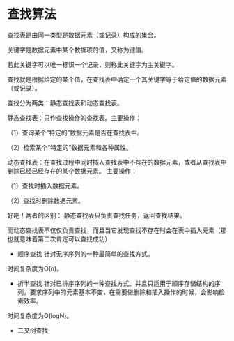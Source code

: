 # 查找算法


查找表是由同一类型是数据元素（或记录）构成的集合。

关键字是数据元素中某个数据项的值，又称为键值。

若此关键字可以唯一标识一个记录，则称此关键字为主关键字。

查找就是根据给定的某个值，在查找表中确定一个其关键字等于给定值的数据元素（或记录）。

查找分为两类：静态查找表和动态查找表。

静态查找表：只作查找操作的查找表。主要操作：

（1）查询某个“特定的”数据元素是否在查找表中。

（2）检索某个“特定的”数据元素和各种属性。

动态查找表：在查找过程中同时插入查找表中不存在的数据元素，或者从查找表中删除已经已经存在的某个数据元素。 主要操作：

（1）查找时插入数据元素。

（2）查找时删除数据元素。

好吧！两者的区别： 静态查找表只负责查找任务，返回查找结果。

而动态查找表不仅仅负责查找，而且当它发现查找不存在时会在表中插入元素（那也就意味着第二次肯定可以查找成功）




* 顺序查找
针对无序序列的一种最简单的查找方式。

时间复杂度为O(n)。


* 折半查找
针对已排序序列的一种查找方式。并且只适用于顺序存储结构的序列。要求序列中的元素基本不变，在需要做删除和插入操作的时候，会影响检索效率。

时间复杂度为O(logN)。

* 二叉树查找

